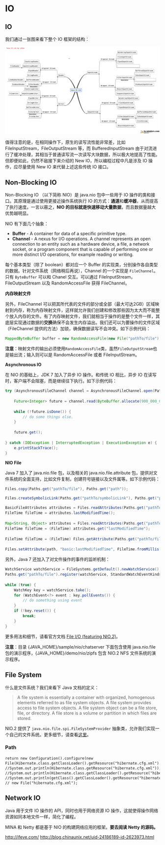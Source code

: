 # IO

## IO

我们通过一张图来看下整个 IO 框架的结构：

![](theIOTopology.png)

值得注意的是，在相同操作下，原生的读写流性能非常差，比如 FileInputStream，FileOutputStream 等，而 BufferedInputStream 由于对流进行了缓冲处理，其相当于普通读写流一次读写大块数据，所以极大地提高了性能。但即便如此，仍然不敌接下来介绍的 New IO，所以编程过程中凡是涉及 IO 操作，应尽量使用 New IO 来代替上述这些传统 IO 接口。

## Non-Blocking IO

Non-Blocking IO （以下简称 NIO）是 java.nio 包中一些用于 IO 操作的类和接口。其原理是通过使用更接近操作系统执行 IO 的方式：**通道**和**缓冲器**，从而提高了执行速度。一言以蔽之，**NIO 的目标就是快速移动大量数据**，而且数据量越大优势越明显。

NIO 有下面几个抽象：

+ **Buffer** - A container for data of a specific primitive type.
+ **Channel** - A nexus for I/O operations. A channel represents an open connection to an entity such as a hardware device, a file, a network socket, or a program component that is capable of performing one or more distinct I/O operations, for example reading or writing.

每个基本类型（除了 boolean）都对应一个 Buffer 的实现类，分别操作各自类型的数据。针对文件系统（网络稍后再说），Channel 的一个实现是 `FileChannel`。只有 `ByteBuffer` 可以和 Chanel 交互。可以通过 FileInputStream，FileOutputStream  以及 RandomAccessFile 获得 FileChannel。

**内存映射文件**

另外，FileChannel 可以把其所代表的文件的部分或全部（最大可达2GB）区域映射到内存，称为内存映射文件，这样就允许我们创建和修改那些因为太大而不能整个放入内存的文件。有了内存映射文件，我们就相当于操作的是整个文件一样，其底层实现通过数据的**交换**确保不会发生内存溢出。我们还可以为要操作的文件区域（FileChannel 提供的方法）加锁，确保数据读写不会冲突。如下示例代码：

```Java
MappedByteBuffer buffer = new RandomAccessFile(new File("pathTo/file"), "rw").getChannel().map(FileChannel.MapMode.READ_WRITE, 0, 999_999_999); // buffer 有 get 和 set 方法，供读写用。
```

**注意**：映射文件的输出必须使用`RandomAccessFile`类，虽然`FileOutputStream`也是输出流；输入则可以是 RandomAccessFile 或者 FileInputStream。

**Asynchronous IO**

在 NIO 的基础上，JDK 7 加入了异步 IO 操作。和传统 IO 相比，异步 IO 在读写时，客户端不会阻塞，而是继续往下执行。如下示例代码：

```Java
try (AsynchronousFileChannel channel = AsynchronousFileChannel.open(Paths.get("pathTo/file"));) { // 凡是实现了 AutoCloseable 接口的资源会自动关闭并释放。

    Future<Integer> future = channel.read(ByteBuffer.allocate(900_000_000), 0); // 这里不会阻塞，而是继续执行下去。

    while (!future.isDone()) {
        // do some things else.
    }

    future.get();

} catch (IOException | InterruptedException | ExecutionException e) {
    e.printStackTrace();
}
```

**NIO File**

Java 7 加入了 java.nio.file 包，以及相关的 java.nio.file.attribute 包，提供对文件系统的全面支持，比如文件复制，创建符号链接以及文件属等。如下示例代码：

```Java
Files.copy(Paths.get("pathTo/file"), Paths.get("path"));
```

```Java
Files.createSymbolicLink(Paths.get("pathTo/symbolicLink"), Paths.get("pathTo/file")); // The FileAttributes vararg enables you to specify initial file attributes that are set atomically when the link is created. However, this argument is intended for future use and is not currently implemented.
```

```Java
BasicFileAttributes attributes = Files.readAttributes(Paths.get("pathTo/file"), BasicFileAttributes.class);
FileTime fileTime = attributes.lastModifiedTime();

Map<String, Object> attributes = Files.readAttributes(Paths.get("pathTo/file"), "basic:lastModifiedTime,size"); // 可以用 * 来表示所有 basic-file-attributes.
FileTime fileTime = (FileTime) attributes.get("lastModifiedTime");

FileTime fileTime = (FileTime) Files.getAttribute(Paths.get("pathTo/file"), "basic:lastModifiedTime");

Files.setAttribute(path, "basic:lastModifiedTime", FileTime.fromMillis(System.currentTimeMillis())); // 其它属性包括 basic:creationTime，basic:lastAccessTime，basic:lastModifiedTime，basic:isSymbolicLink，basic:isDirectory，basic:isRegularFile，basic:size，dos:hidden 等；另外，Java 还提供了更直接的设置属性的方法，比如 setLastModifiedTime(Path path, FileTime time) 等。
```

另外，Java 7 还加入了对文件操作的事件的监听机制：

```Java
WatchService watchService = FileSystems.getDefault().newWatchService();
Paths.get("pathTo/file").register(watchService, StandardWatchEventKinds.ENTRY_CREATE, StandardWatchEventKinds.ENTRY_DELETE, StandardWatchEventKinds.ENTRY_MODIFY);

while (true) {
    WatchKey key = watchService.take();
    for (WatchEvent<?> event : key.pollEvents()) {
        // do something using event
    }
    if (!key.reset()) {
        break;
    }
}
```

更多用法和细节，请看官方文档 [File I/O (featuring NIO.2)](http://download.oracle.com/javase/tutorial/essential/io/fileio.html)。

**注意**：目录 {JAVA_HOME}/sample/nio/chatserver 下面包含使用 java.nio.file 包的演示程序，{JAVA_HOME}/demo/nio/zipfs 包含 NIO.2 NFS 文件系统的演示程序。

## File System

什么是文件系统？我们来看下 Java 文档的定义：

>  A file system is essentially a container with organized, homogenous elements referred to as file system objects. A file system provides access to file system objects. A file system object can be a file store, file, or directory. A file store is a volume or partition in which files are stored.

NIO.2 提供了 `java.nio.file.spi.FileSystemProvider` 抽象类，允许我们实现一个自己的文件系统。更多细节，请查看[这里](http://docs.oracle.com/javase/7/docs/technotes/guides/io/fsp/filesystemprovider.html)。

### Path

```
return new Configuration().configure(new File(Hibernate.class.getClassLoader().getResource("hibernate.cfg.xml").getFile())).buildSessionFactory();
//System.out.println(Hibernate.class.getResource("hibernate.cfg.xml"));
//System.out.println(Hibernate.class.getClassLoader().getResource("hibernate.cfg.xml"));
//System.out.println(getClass().getClassLoader().getResource("hibernate.cfg.xml"));
// new File("hibernate.cfg.xml");
```

## Network IO

Java 用于文件 IO 操作的 API，同时也用于网络资源 IO 操作，这就使得操作网络资源如同本地文件一样，简化了编程。

MINA 和 Netty 都是基于 NIO 的构建网络应用的框架。**要去阅读 Netty 的源码。**

http://ifeve.com/
http://blog.chinaunix.net/uid-24186189-id-2623973.html
